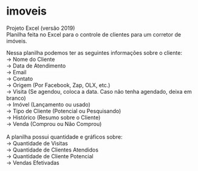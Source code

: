 # imoveis
Projeto Excel (versão 2019)
<br>
Planilha feita no Excel para o controle de clientes para um corretor de imóveis. <br>

Nessa planilha podemos ter as seguintes informações sobre o cliente: <br>
-> Nome do Cliente <br>
-> Data de Atendimento <br>
-> Email <br>
-> Contato <br>
-> Origem (Por Facebook, Zap, OLX, etc.) <br>
-> Visita (Se agendou, coloca a data. Caso não tenha agendado, deixa em branco) <br>
-> Imóvel (Lançamento ou usado) <br>
-> Tipo de Cliente (Potencial ou Pesquisando) <br>
-> Histórico (Resumo sobre o Cliente)<br>
-> Venda (Comprou ou Não Comprou) <br>
<br>
A planilha possui quantidade e gráficos sobre: <br>
-> Quantidade de Visitas <br>
-> Quantidade de Clientes Atendidos <br>
-> Quantidade de Cliente Potencial <br>
-> Vendas Efetivadas <br>


